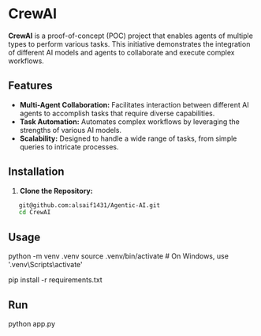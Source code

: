 # CrewAI                                                    
  
**CrewAI** is a proof-of-concept (POC) project that enables agents of multiple types to perform various tasks. This initiative demonstrates the integration of different AI models and agents to collaborate and execute complex workflows.      
  
## Features  
- **Multi-Agent Collaboration:** Facilitates interaction between different AI agents to accomplish tasks that require diverse capabilities.
- **Task Automation:** Automates complex workflows by leveraging the strengths of various AI models. 
- **Scalability:** Designed to handle a wide range of tasks, from simple queries to intricate processes.  

## Installation 

1. **Clone the Repository:**  
```bash
   git@github.com:alsaif1431/Agentic-AI.git
   cd CrewAI
```

## Usage  

python -m venv .venv
source .venv/bin/activate  # On Windows, use '.venv\Scripts\activate' 

pip install -r requirements.txt

## Run
python app.py
